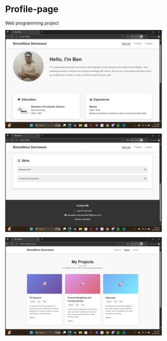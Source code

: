 # Profile-page
Web programming project


![home page](https://github.com/minicil625/Profile-page/blob/main/Screenshot%20(5).png?raw=true)

![home page](https://github.com/minicil625/Profile-page/blob/main/Screenshot%20(6).png?raw=true)

![project page](https://github.com/minicil625/Profile-page/blob/main/Screenshot%20(7).png?raw=true)
